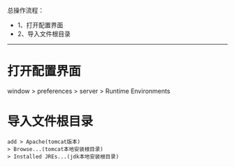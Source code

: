 总操作流程：
- 1、打开配置界面
- 2、导入文件根目录

----------
# 打开配置界面
window > preferences > server > Runtime Environments

# 导入文件根目录
```
add > Apache(tomcat版本) 
> Browse...(tomcat本地安装根目录)
> Installed JREs...(jdk本地安装根目录)
```